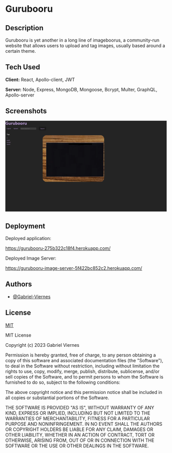 # Gurubooru

## Description

Gurubooru is yet another in a long line of imageboorus, a community-run website that allows users to upload and tag images, usually based around a certain theme.

## Tech Used

**Client:** React, Apollo-client, JWT

**Server:** Node, Express, MongoDB, Mongoose, Bcrypt, Multer, GraphQL, Apollo-server


## Screenshots

![Screenshot 2023-12-05 at 8 35 47 PM](./ss.png)

## Deployment

Deployed application:

https://gurubooru-275b322c18f4.herokuapp.com/

Deployed Image Server:

https://gurubooru-image-server-5f422bc852c2.herokuapp.com/

## Authors

- [@Gabriel-Viernes](https://github.com/Gabriel-Viernes)

## License

[MIT](https://choosealicense.com/licenses/mit/)

MIT License

Copyright (c) 2023 Gabriel Viernes

Permission is hereby granted, free of charge, to any person obtaining a copy
of this software and associated documentation files (the "Software"), to deal
in the Software without restriction, including without limitation the rights
to use, copy, modify, merge, publish, distribute, sublicense, and/or sell
copies of the Software, and to permit persons to whom the Software is
furnished to do so, subject to the following conditions:

The above copyright notice and this permission notice shall be included in all
copies or substantial portions of the Software.

THE SOFTWARE IS PROVIDED "AS IS", WITHOUT WARRANTY OF ANY KIND, EXPRESS OR
IMPLIED, INCLUDING BUT NOT LIMITED TO THE WARRANTIES OF MERCHANTABILITY,
FITNESS FOR A PARTICULAR PURPOSE AND NONINFRINGEMENT. IN NO EVENT SHALL THE
AUTHORS OR COPYRIGHT HOLDERS BE LIABLE FOR ANY CLAIM, DAMAGES OR OTHER
LIABILITY, WHETHER IN AN ACTION OF CONTRACT, TORT OR OTHERWISE, ARISING FROM,
OUT OF OR IN CONNECTION WITH THE SOFTWARE OR THE USE OR OTHER DEALINGS IN THE
SOFTWARE.
